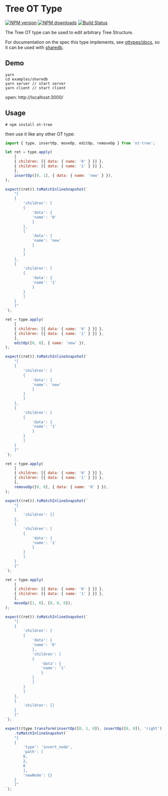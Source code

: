 # Tree OT Type

[![NPM version](https://badge.fury.io/js/ot-tree.png)](http://badge.fury.io/js/ot-tree)
[![NPM downloads](http://img.shields.io/npm/dm/ot-tree.svg)](https://npmjs.org/package/ot-tree)
[![Build Status](https://app.travis-ci.com/yiminghe/ot-tree.svg?branch=main)](https://app.travis-ci.com/github/yiminghe/ot-tree)

The Tree OT type can be used to edit arbitrary Tree Structure.

For documentation on the spec this type implements, see [ottypes/docs](https://github.com/ottypes/docs), so it can be used with [sharedb](https://github.com/share/sharedb).



## Demo

```
yarn
cd examples/sharedb
yarn server // start server
yarn client // start client
```

open: http://localhost:3000/

## Usage

```
# npm install ot-tree
```

then use it like any other OT type:

```javascript
import { type, insertOp, moveOp, editOp, removeOp } from 'ot-tree';

let ret = type.apply(
    [
    { children: [{ data: { name: '0' } }] },
    { children: [{ data: { name: '1' } }] },
    ],
    insertOp([0, 1], { data: { name: 'new' } }),
);

expect((ret)).toMatchInlineSnapshot(`
    "[
    {
        'children': [
        {
            'data': {
            'name': '0'
            }
        },
        {
            'data': {
            'name': 'new'
            }
        }
        ]
    },
    {
        'children': [
        {
            'data': {
            'name': '1'
            }
        }
        ]
    }
    ]"
`);

ret = type.apply(
    [
    { children: [{ data: { name: '0' } }] },
    { children: [{ data: { name: '1' } }] },
    ],
    editOp([0, 0], { name: 'new' }),
);

expect((ret)).toMatchInlineSnapshot(`
    "[
    {
        'children': [
        {
            'data': {
            'name': 'new'
            }
        }
        ]
    },
    {
        'children': [
        {
            'data': {
            'name': '1'
            }
        }
        ]
    }
    ]"
`);

ret = type.apply(
    [
    { children: [{ data: { name: '0' } }] },
    { children: [{ data: { name: '1' } }] },
    ],
    removeOp([0, 0], { data: { name: '0' } }),
);

expect((ret)).toMatchInlineSnapshot(`
    "[
    {
        'children': []
    },
    {
        'children': [
        {
            'data': {
            'name': '1'
            }
        }
        ]
    }
    ]"
`);

ret = type.apply(
    [
    { children: [{ data: { name: '0' } }] },
    { children: [{ data: { name: '1' } }] },
    ],
    moveOp([1, 0], [0, 0, 0]),
);

expect((ret)).toMatchInlineSnapshot(`
    "[
    {
        'children': [
        {
            'data': {
            'name': '0'
            },
            'children': [
            {
                'data': {
                'name': '1'
                }
            }
            ]
        }
        ]
    },
    {
        'children': []
    }
    ]"
`);

expect((type.transform(insertOp([0, 1, 0]), insertOp([0, 0]), 'right')))
    .toMatchInlineSnapshot(`
    "[
    {
        'type': 'insert_node',
        'path': [
        0,
        2,
        0
        ],
        'newNode': {}
    }
    ]"
`);
```